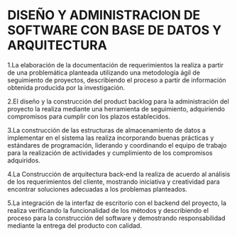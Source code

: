 # DISEÑO Y ADMINISTRACION DE SOFTWARE CON BASE DE DATOS Y ARQUITECTURA
1.La elaboración de la documentación de requerimientos la realiza a partir de una problemática planteada utilizando una metodología ágil de seguimiento de proyectos, describiendo el proceso a partir de información obtenida producida por la investigación.

2.El diseño y la construcción del product backlog para la administración del proyecto la realiza mediante una herramienta de seguimiento, adquiriendo compromisos para cumplir con los plazos establecidos.

3.La construcción de las estructuras de almacenamiento de datos a implementar en el sistema las realiza incorporando buenas prácticas y estándares de programación, liderando y coordinando el equipo de trabajo para la realización de actividades y cumplimiento de los compromisos adquiridos.

4.La Construcción de arquitectura back-end la realiza de acuerdo al análisis de los requerimientos del cliente, mostrando iniciativa y creatividad para encontrar soluciones adecuadas a los problemas planteados.

5.La integración de la interfaz de escritorio con el backend del proyecto, la realiza verificando la funcionalidad de los métodos y describiendo el proceso para la construcción del software y demostrando responsabilidad mediante la entrega del producto con calidad.
